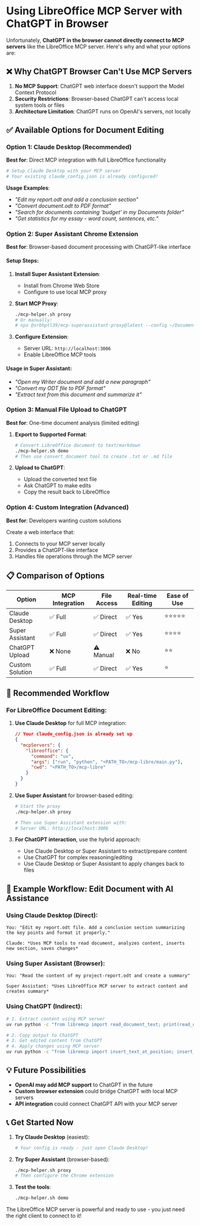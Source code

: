 # Using LibreOffice MCP Server with ChatGPT in Browser

Unfortunately, **ChatGPT in the browser cannot directly connect to MCP servers** like the LibreOffice MCP server. Here's why and what your options are:

## ❌ **Why ChatGPT Browser Can't Use MCP Servers**

1. **No MCP Support**: ChatGPT web interface doesn't support the Model Context Protocol
2. **Security Restrictions**: Browser-based ChatGPT can't access local system tools or files
3. **Architecture Limitation**: ChatGPT runs on OpenAI's servers, not locally

## ✅ **Available Options for Document Editing**

### Option 1: Claude Desktop (Recommended)
**Best for**: Direct MCP integration with full LibreOffice functionality

```bash
# Setup Claude Desktop with your MCP server
# Your existing claude_config.json is already configured!
```

**Usage Examples**:
- *"Edit my report.odt and add a conclusion section"*
- *"Convert document.odt to PDF format"*
- *"Search for documents containing 'budget' in my Documents folder"*
- *"Get statistics for my essay - word count, sentences, etc."*

### Option 2: Super Assistant Chrome Extension
**Best for**: Browser-based document processing with ChatGPT-like interface

#### Setup Steps:

1. **Install Super Assistant Extension**:
   - Install from Chrome Web Store
   - Configure to use local MCP proxy

2. **Start MCP Proxy**:
   ```bash
   ./mcp-helper.sh proxy
   # Or manually:
   # npx @srbhptl39/mcp-superassistant-proxy@latest --config ~/Documents/mcp/mcp.config.json
   ```

3. **Configure Extension**:
   - Server URL: `http://localhost:3006`
   - Enable LibreOffice MCP tools

#### Usage in Super Assistant:
- *"Open my Writer document and add a new paragraph"*
- *"Convert my ODT file to PDF format"*
- *"Extract text from this document and summarize it"*

### Option 3: Manual File Upload to ChatGPT
**Best for**: One-time document analysis (limited editing)

1. **Export to Supported Format**:
   ```bash
   # Convert LibreOffice document to text/markdown
   ./mcp-helper.sh demo
   # Then use convert_document tool to create .txt or .md file
   ```

2. **Upload to ChatGPT**:
   - Upload the converted text file
   - Ask ChatGPT to make edits
   - Copy the result back to LibreOffice

### Option 4: Custom Integration (Advanced)
**Best for**: Developers wanting custom solutions

Create a web interface that:
1. Connects to your MCP server locally
2. Provides a ChatGPT-like interface
3. Handles file operations through the MCP server

## 📋 **Comparison of Options**

| Option | MCP Integration | File Access | Real-time Editing | Ease of Use |
|--------|----------------|-------------|-------------------|-------------|
| Claude Desktop | ✅ Full | ✅ Direct | ✅ Yes | ⭐⭐⭐⭐⭐ |
| Super Assistant | ✅ Full | ✅ Direct | ✅ Yes | ⭐⭐⭐⭐ |
| ChatGPT Upload | ❌ None | ⚠️ Manual | ❌ No | ⭐⭐ |
| Custom Solution | ✅ Full | ✅ Direct | ✅ Yes | ⭐ |

## 🚀 **Recommended Workflow**

### For LibreOffice Document Editing:

1. **Use Claude Desktop** for full MCP integration:
   ```json
   // Your claude_config.json is already set up
   {
     "mcpServers": {
       "libreoffice": {
         "command": "uv",
         "args": ["run", "python", "<PATH_TO>/mcp-libre/main.py"],
         "cwd": "<PATH_TO>/mcp-libre"
       }
     }
   }
   ```

2. **Use Super Assistant** for browser-based editing:
   ```bash
   # Start the proxy
   ./mcp-helper.sh proxy
   
   # Then use Super Assistant extension with:
   # Server URL: http://localhost:3006
   ```

3. **For ChatGPT interaction**, use the hybrid approach:
   - Use Claude Desktop or Super Assistant to extract/prepare content
   - Use ChatGPT for complex reasoning/editing
   - Use Claude Desktop or Super Assistant to apply changes back to files

## 🔧 **Example Workflow: Edit Document with AI Assistance**

### Using Claude Desktop (Direct):
```
You: "Edit my report.odt file. Add a conclusion section summarizing the key points and format it properly."

Claude: *Uses MCP tools to read document, analyzes content, inserts new section, saves changes*
```

### Using Super Assistant (Browser):
```
You: "Read the content of my project-report.odt and create a summary"

Super Assistant: *Uses LibreOffice MCP server to extract content and creates summary*
```

### Using ChatGPT (Indirect):
```bash
# 1. Extract content using MCP server
uv run python -c "from libremcp import read_document_text; print(read_document_text('/path/to/doc.odt').content)"

# 2. Copy output to ChatGPT
# 3. Get edited content from ChatGPT
# 4. Apply changes using MCP server
uv run python -c "from libremcp import insert_text_at_position; insert_text_at_position('/path/to/doc.odt', 'new content', 'end')"
```

## 💡 **Future Possibilities**

- **OpenAI may add MCP support** to ChatGPT in the future
- **Custom browser extension** could bridge ChatGPT with local MCP servers
- **API integration** could connect ChatGPT API with your MCP server

## 📞 **Get Started Now**

1. **Try Claude Desktop** (easiest):
   ```bash
   # Your config is ready - just open Claude Desktop!
   ```

2. **Try Super Assistant** (browser-based):
   ```bash
   ./mcp-helper.sh proxy
   # Then configure the Chrome extension
   ```

3. **Test the tools**:
   ```bash
   ./mcp-helper.sh demo
   ```

The LibreOffice MCP server is powerful and ready to use - you just need the right client to connect to it!
